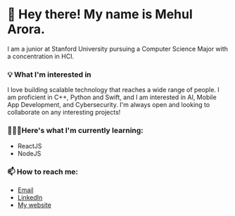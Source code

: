 # 👀 Hey there! My name is Mehul Arora. 

I am a junior at Stanford University pursuing a Computer Science Major with a concentration in HCI. 

### 💡 What I'm interested in

I love building scalable technology that reaches a wide range of people. I am proficient in C++, Python and Swift, and I am interested in AI, Mobile App Development, and Cybersecurity. I'm always open and looking to collaborate on any interesting projects!

### 👨🏽‍🎓Here's what I'm currently learning:

- ReactJS
- NodeJS

### 📫 How to reach me:

- [Email](mailto:aroram8@stanford.edu)
- [LinkedIn](https://linkedin.com/in/mehul-arora)
- [My website](https://mehularora.me)

<!--
**mehularora8/mehularora8** is a ✨ _special_ ✨ repository because its `README.md` (this file) appears on your GitHub profile.

Here are some ideas to get you started:

- 🔭 I’m currently working on ...
- 🌱 I’m currently learning ...
- 👯 I’m looking to collaborate on ...
- 🤔 I’m looking for help with ...
- 💬 Ask me about ...
- 📫 How to reach me: ...
- 😄 Pronouns: ...
- ⚡ Fun fact: ...
-->
